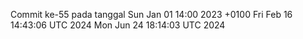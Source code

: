 Commit ke-55 pada tanggal Sun Jan 01 14:00 2023 +0100
Fri Feb 16 14:43:06 UTC 2024
Mon Jun 24 18:14:03 UTC 2024
